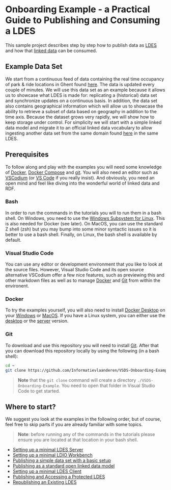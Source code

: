 # Onboarding Example - a Practical Guide to Publishing and Consuming a LDES
This sample project describes step by step how to publish data as [LDES](https://semiceu.github.io/LinkedDataEventStreams/) and how that [linked data](https://en.wikipedia.org/wiki/Linked_data) can be consumed.

## Example Data Set
We start from a continuous feed of data containing the real time occupancy of park & ride locations in Ghent found [here](https://data.stad.gent/explore/dataset/real-time-bezetting-pr-gent/information/). The data is updated every couple of minutes. We will use this data set as an example because it allows us to showcase what LDES is made for: replicating a (historical) data set and synchronize updates on a continuous basis. In addition, the data set also contains geographical information which will allow us to showcase the ability to retrieve a subset of data based on geography in addition to the time axis. Because the dataset grows very rapidly, we will show how to keep storage under control. For simplicity we will start with a simple linked data model and migrate it to an official linked data vocabulary to allow ingesting another data set from the same domain found [here](https://data.stad.gent/explore/dataset/bezetting-parkeergarages-real-time/information/?sort=-occupation) in the same LDES.

## Prerequisites
To follow along and play with the examples you will need some knowledge of [Docker](https://www.docker.com/), [Docker Compose](https://docs.docker.com/compose/) and [git](https://git-scm.com/). You will also need an editor such as [VSCodium](https://vscodium.com/) (or [VS Code](https://code.visualstudio.com/) if you really insist). And obviously, you need an open mind and feel like diving into the wonderful world of linked data and RDF.

### Bash
In order to run the commands in the tutorials you will to run them in a bash shell. On Windows, you need to use the [Windows Subsystem for Linux](https://learn.microsoft.com/en-us/windows/wsl/about). This is also needed for Docker (see later). On MacOS, you can use the standard Z shell (zsh) but you may bump into some minor syntactic issues so it is better to use a bash shell. Finally, on Linux, the bash shell is available by default.

### Visual Studio Code
You can use any editor or development environment that you like to look at the source files. However, Visual Studio Code and its open source alternative VSCodium offer a few nice features, such as previewing this and other markdown files as well as to manage [Docker](https://code.visualstudio.com/docs/containers/overview) and [Git](https://code.visualstudio.com/docs/sourcecontrol/overview) from within the environent.

### Docker
To try the examples yourself, you will also need to install [Docker Desktop](https://www.docker.com/products/docker-desktop/) on your [Windows](https://docs.docker.com/desktop/install/windows-install/) or [MacOS](https://docs.docker.com/desktop/install/mac-install/). If you have a Linux system, you can either use the [desktop](https://docs.docker.com/desktop/install/linux-install/) or the [server](https://docs.docker.com/engine/install/) version.

### Git
To download and use this repository you will need to install [Git](https://git-scm.com/downloads). After that you can download this repository locally by using the following (in a bash shell):
```bash
cd ~
git clone https://github.com/Informatievlaanderen/VSDS-Onboarding-Example.git
```
> **Note** that the `git clone` command will create a directory `./VSDS-Onboarding-Example`. You need to open that folder in Visual Studio Code to get started.

## Where to start?
We suggest you look at the examples in the following order, but of course, feel free to skip parts if you are already familiar with some topics.

> **Note**: before running any of the commands in the tutorials please ensure you are located at that location in your bash shell.

* [Setting up a minimal LDES Server](./minimal-server/README.md)
* [Setting up a minimal LDIO Workbench](./minimal-workbench/README.md)
* [Publishing a simple data set with a basic setup](./basic-setup/README.md)
* [Publishing as a standard open linked data model](./advanced-conversion/README.md)
* [Setting up a minimal LDES Client](./minimal-client/README.md)
* [Publishing and Accessing a Protected LDES](./protected-setup/README.md)
* [Republishing an Existing LDES](./broker-setup/README.md)
